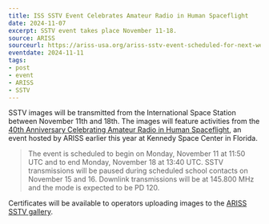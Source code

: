 ```yaml
---
title: ISS SSTV Event Celebrates Amateur Radio in Human Spaceflight
date: 2024-11-07
excerpt: SSTV event takes place November 11-18.
source: ARISS
sourceurl: https://ariss-usa.org/ariss-sstv-event-scheduled-for-next-week/
eventdate: 2024-11-11
tags:
- post
- event
- ARISS
- SSTV
---
```

SSTV images will be transmitted from the International Space Station between November 11th and 18th. The images will feature activities from the [40th Anniversary Celebrating Amateur Radio in Human Spaceflight](https://ariss-usa.org/40th-anniversary-celebration-of-the-positive-impact-of-amateur-radio-on-human-spaceflight/), an event hosted by ARISS earlier this year at Kennedy Space Center in Florida.

> The event is scheduled to begin on Monday, November 11 at 11:50 UTC and to end Monday, November 18 at 13:40 UTC. SSTV transmissions will be paused during scheduled school contacts on November 15 and 16. Downlink transmissions will be at 145.800 MHz and the mode is expected to be PD 120.

Certificates will be available to operators uploading images to the [ARISS SSTV gallery](https://ariss-usa.org/ARISS_SSTV/).
